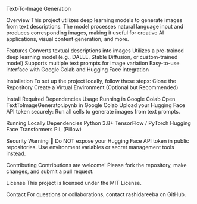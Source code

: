 Text-To-Image Generation

Overview
This project utilizes deep learning models to generate images from text descriptions. The model processes natural language input and produces corresponding images, making it useful for creative AI applications, visual content generation, and more.

Features
Converts textual descriptions into images
Utilizes a pre-trained deep learning model (e.g., DALLE, Stable Diffusion, or custom-trained model)
Supports multiple text prompts for image variation
Easy-to-use interface with Google Colab and Hugging Face integration

Installation
To set up the project locally, follow these steps:
Clone the Repository
Create a Virtual Environment (Optional but Recommended)

Install Required Dependencies
Usage
Running in Google Colab
Open TextToImageGenerator.ipynb in Google Colab
Upload your Hugging Face API token securely:
Run all cells to generate images from text prompts.

Running Locally
Dependencies
Python 3.8+
TensorFlow / PyTorch
Hugging Face Transformers
PIL (Pillow)

Security Warning 🚨
Do NOT expose your Hugging Face API token in public repositories. Use environment variables or secret management tools instead.

Contributing
Contributions are welcome! Please fork the repository, make changes, and submit a pull request.

License
This project is licensed under the MIT License.

Contact
For questions or collaborations, contact rashidareeba on GitHub.
